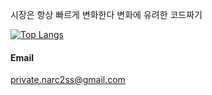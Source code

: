 시장은 항상 빠르게 변화한다 변화에 유려한 코드짜기

[![Top Langs](https://github-readme-stats.vercel.app/api/top-langs/?username=narc2ss&langs_count=10&layout=compact&theme=dark)](https://github.com/jogilsang/jogilsang)

#### Email
private.narc2ss@gmail.com
